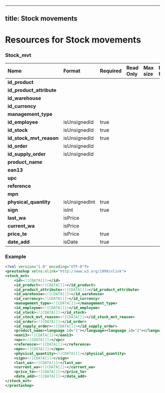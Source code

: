 
---
title: Stock movements
---

# Resources for Stock movements


### Stock_mvt

|           Name           |    Format     | Required | Read Only | Max size | Not filterable | Description |
| :----------------------- | :------------ | :------- | :-------- | :------- | :------------- | :---------- |
| **id_product**           |               |          |           |          |                |             |
| **id_product_attribute** |               |          |           |          |                |             |
| **id_warehouse**         |               |          |           |          |                |             |
| **id_currency**          |               |          |           |          |                |             |
| **management_type**      |               |          |           |          |                |             |
| **id_employee**          | isUnsignedId  | true     |           |          |                |             |
| **id_stock**             | isUnsignedId  | true     |           |          |                |             |
| **id_stock_mvt_reason**  | isUnsignedId  | true     |           |          |                |             |
| **id_order**             | isUnsignedId  |          |           |          |                |             |
| **id_supply_order**      | isUnsignedId  |          |           |          |                |             |
| **product_name**         |               |          |           |          |                |             |
| **ean13**                |               |          |           |          |                |             |
| **upc**                  |               |          |           |          |                |             |
| **reference**            |               |          |           |          |                |             |
| **mpn**                  |               |          |           |          |                |             |
| **physical_quantity**    | isUnsignedInt | true     |           |          |                |             |
| **sign**                 | isInt         | true     |           |          |                |             |
| **last_wa**              | isPrice       |          |           |          |                |             |
| **current_wa**           | isPrice       |          |           |          |                |             |
| **price_te**             | isPrice       | true     |           |          |                |             |
| **date_add**             | isDate        | true     |           |          |                |             |


### Example

```xml
<?xml version="1.0" encoding="UTF-8"?>
<prestashop xmlns:xlink="http://www.w3.org/1999/xlink">
<stock_mvt>
	<id><![CDATA[]]></id>
	<id_product><![CDATA[]]></id_product>
	<id_product_attribute><![CDATA[]]></id_product_attribute>
	<id_warehouse><![CDATA[]]></id_warehouse>
	<id_currency><![CDATA[]]></id_currency>
	<management_type><![CDATA[]]></management_type>
	<id_employee><![CDATA[]]></id_employee>
	<id_stock><![CDATA[]]></id_stock>
	<id_stock_mvt_reason><![CDATA[]]></id_stock_mvt_reason>
	<id_order><![CDATA[]]></id_order>
	<id_supply_order><![CDATA[]]></id_supply_order>
	<product_name><language id="1"></language><language id="2"></language></product_name>
	<ean13><![CDATA[]]></ean13>
	<upc><![CDATA[]]></upc>
	<reference><![CDATA[]]></reference>
	<mpn><![CDATA[]]></mpn>
	<physical_quantity><![CDATA[]]></physical_quantity>
	<sign><![CDATA[]]></sign>
	<last_wa><![CDATA[]]></last_wa>
	<current_wa><![CDATA[]]></current_wa>
	<price_te><![CDATA[]]></price_te>
	<date_add><![CDATA[]]></date_add>
</stock_mvt>
</prestashop>

```

